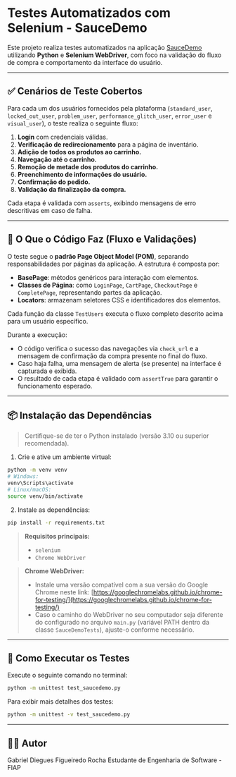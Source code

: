
# Testes Automatizados com Selenium - SauceDemo

Este projeto realiza testes automatizados na aplicação [SauceDemo](https://www.saucedemo.com/) utilizando **Python** e **Selenium WebDriver**, com foco na validação do fluxo de compra e comportamento da interface do usuário.

---

## ✅ Cenários de Teste Cobertos

Para cada um dos usuários fornecidos pela plataforma (`standard_user`, `locked_out_user`, `problem_user`, `performance_glitch_user`, `error_user` e `visual_user`), o teste realiza o seguinte fluxo:

1. **Login** com credenciais válidas.  
2. **Verificação de redirecionamento** para a página de inventário.  
3. **Adição de todos os produtos ao carrinho.**  
4. **Navegação até o carrinho.**  
5. **Remoção de metade dos produtos do carrinho.**  
6. **Preenchimento de informações do usuário.**  
7. **Confirmação do pedido.**  
8. **Validação da finalização da compra.**  

Cada etapa é validada com `asserts`, exibindo mensagens de erro descritivas em caso de falha.

---

## 🧠 O Que o Código Faz (Fluxo e Validações)

O teste segue o **padrão Page Object Model (POM)**, separando responsabilidades por páginas da aplicação. A estrutura é composta por:

- **BasePage**: métodos genéricos para interação com elementos.  
- **Classes de Página**: como `LoginPage`, `CartPage`, `CheckoutPage` e `CompletePage`, representando partes da aplicação.  
- **Locators**: armazenam seletores CSS e identificadores dos elementos.

Cada função da classe `TestUsers` executa o fluxo completo descrito acima para um usuário específico.

Durante a execução:

- O código verifica o sucesso das navegações via `check_url` e a mensagem de confirmação da compra presente no final do fluxo.  
- Caso haja falha, uma mensagem de alerta (se presente) na interface é capturada e exibida.  
- O resultado de cada etapa é validado com `assertTrue` para garantir o funcionamento esperado.

---

## 📦 Instalação das Dependências

> Certifique-se de ter o Python instalado (versão 3.10 ou superior recomendada).

1. Crie e ative um ambiente virtual:

```bash
python -m venv venv
# Windows:
venv\Scripts\activate
# Linux/macOS:
source venv/bin/activate
````

2. Instale as dependências:

```bash
pip install -r requirements.txt
```

> **Requisitos principais:**
>
> * `selenium`
> * `Chrome WebDriver`

> **Chrome WebDriver:**
>
> * Instale uma versão compatível com a sua versão do Google Chrome neste link: [https://googlechromelabs.github.io/chrome-for-testing/](https://googlechromelabs.github.io/chrome-for-testing/)
> * Caso o caminho do WebDriver no seu computador seja diferente do configurado no arquivo `main.py` (variável PATH dentro da classe `SauceDemoTests`), ajuste-o conforme necessário.

---

## 🚀 Como Executar os Testes

Execute o seguinte comando no terminal:

```bash
python -m unittest test_saucedemo.py
```

Para exibir mais detalhes dos testes:

```bash
python -m unittest -v test_saucedemo.py
```

---

## 👨‍💻 Autor

Gabriel Diegues Figueiredo Rocha
Estudante de Engenharia de Software - FIAP
